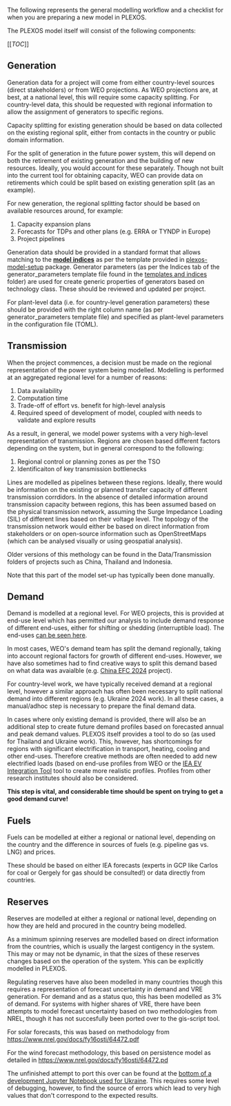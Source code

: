 The following represents the general modelling workflow and a checklist for when you are preparing a new model in PLEXOS.

The PLEXOS model itself will consist of the following components:

[[_TOC_]]

## Generation

Generation data for a project will come from either country-level sources (direct stakeholders) or from WEO projections. As WEO projections are, at best, at a national level, this will require some capacity splitting. For country-level data, this should be requested with regional information to allow the assignment of generators to specific regions.

Capacity splitting for existing generation should be based on data collected on the existing regional split, either from contacts in the country or public domain information.

For the split of generation in the future power system, this will depend on both the retirement of existing generation and the building of new resources. Ideally, you would account for these separately. Though not built into the current tool for obtaining capacity, WEO can provide data on retirements which could be split based on existing generation split (as an example).

For new generation, the regional splitting factor should be based on available resources around, for example:

1. Capacity expansion plans
2. Forecasts for TDPs and other plans (e.g. ERRA or TYNDP in Europe)
3. Project pipelines

Generation data should be provided in a standard format that allows matching to the [**model indices**](https://gitlab.iea.org/iea/ems/rise/plexos-model-setup/-/blob/main/templates%20and%20indices/all%20model%20indices.csv?ref_type=heads) as per the template provided in [plexos-model-setup](https://gitlab.iea.org/iea/ems/rise/plexos-model-setup) package. Generator parameters (as per the Indices tab of the generator_parameters template file found in the [templates and indices](https://gitlab.iea.org/iea/ems/rise/plexos-model-setup/-/tree/main/templates%20and%20indices?ref_type=heads) folder) are used for create generic properties of generators based on technology class. These should be reviewed and updated per project.

For plant-level data (i.e. for country-level generation parameters) these should be provided with the right column name (as per generator_parameters template file) and specified as plant-level parameters in the configuration file (TOML).

## Transmission

When the project commences, a decision must be made on the regional representation of the power system being modelled. Modelling is performed at an aggregated regional level for a number of reasons:

1. Data availability
2. Computation time
3. Trade-off of effort vs. benefit for high-level analysis
4. Required speed of development of model, coupled with needs to validate and explore results

As a result, in general, we model power systems with a very high-level representation of transmission. Regions are chosen based different factors depending on the system, but in general correspond to the following:

1. Regional control or planning zones as per the TSO
2. Identificaiton of key transmission bottlenecks

Lines are modelled as pipelines between these regions. Ideally, there would be information on the existing or planned transfer capacity of different transmission corrdidors. In the absence of detailed information around transmission capacity between regions, this has been assumed based on the physical transmission network, assuming the Surge Impedance Loading (SIL) of different lines based on their voltage level. The topology of the transmission network would either be based on direct information from stakeholders or on open-source information such as OpenStreetMaps (which can be analysed visually or using geospatial analysis).

Older versions of this methology can be found in the Data/Transmission folders of projects such as China, Thailand and Indonesia.

Note that this part of the model set-up has typically been done manually.

## Demand

Demand is modelled at a regional level. For WEO projects, this is provided at end-use level which has permitted our analysis to include demand response of different end-uses, either for shifting or shedding (interruptible load). The end-uses [can be seen here](https://gitlab.iea.org/iea/ems/rise/knowledge-database/-/wikis/Modelling-overview).

In most cases, WEO's demand team has split the demand regionally, taking into account regional factors for growth of different end-uses. However, we have also sometimes had to find creative ways to split this demand based on what data was avaialble (e.g. [China EFC 2024](https://gitlab.iea.org/iea/ems/rise/knowledge-database/-/wikis/China-model) project).

For country-level work, we have typically received demand at a regional level, however a similar approach has often been necessary to split national demand into different regions (e.g. Ukraine 2024 work). In all these cases, a manual/adhoc step is necessary to prepare the final demand data.

In cases where only existing demand is provided, there will also be an additional step to create future demand profiles based on forecasted annual and peak demand values. PLEXOS itself provides a tool to do so (as used for Thailand and Ukraine work). This, however, has shortcomings for regions with significant electrification in transport, heating, cooling and other end-uses. Therefore creative methods are often needed to add new electrified loads (based on end-use profiles from WEO or the [IEA EV Integration Tool](https://www.iea.org/data-and-statistics/data-tools/electric-vehicle-charging-and-grid-integration-tool) tool to create more realistic profiles. Profiles from other research institutes should also be considered.

**This step is vital, and considerable time should be spent on trying to get a good demand curve!**

## Fuels

Fuels can be modelled at either a regional or national level, depending on the country and the difference in sources of fuels (e.g. pipeline gas vs. LNG) and prices.

These should be based on either IEA forecasts (experts in GCP like Carlos for coal or Gergely for gas should be consulted!) or data directly from countries.

## Reserves

Reserves are modelled at either a regional or national level, depending on how they are held and procured in the country being modelled.

As a minimum spinning reserves are modelled based on direct information from the countries, which is usually the largest contigency in the system. This may or may not be dynamic, in that the sizes of these reserves changes based on the operation of the system. Yhis can be explicitly modelled in PLEXOS.

Regulating reserves have also been modelled in many countries though this requires a representation of forecast uncertainty in demand and VRE generation. For demand and as a status quo, this has been modelled as 3% of demand. For systems with higher shares of VRE, there have been attempts to model forecast uncertainty based on two methodologies from NREL, though it has not succesfully been ported over to the gis-script tool.

For solar forecasts, this was based on methodology from https://www.nrel.gov/docs/fy16osti/64472.pdf

For the wind forecast methodology, this based on persistence model as detailed in https://www.nrel.gov/docs/fy16osti/64472.pd

The unfinished attempt to port this over can be found at the [bottom of a development Jupyter Notebook used for Ukraine](https://gitlab.iea.org/iea/ems/rise/gis-script/-/blob/main/examples/archived/06_UKR_VRE_inputs_for_PLEXOS.ipynb?ref_type=heads). This requires some level of debugging, however, to find the source of errors which lead to very high values that don't correspond to the expected results.